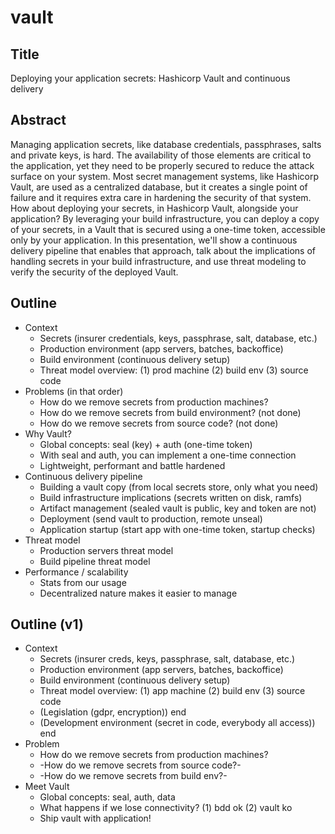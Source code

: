 # vault

## Title

Deploying your application secrets: Hashicorp Vault and continuous delivery

## Abstract

Managing application secrets, like database credentials, passphrases, salts and
private keys, is hard. The availability of those elements are critical to the
application, yet they need to be properly secured to reduce the attack surface
on your system. Most secret management systems, like Hashicorp Vault, are used
as a centralized database, but it creates a single point of failure and it
requires extra care in hardening the security of that system. How about
deploying your secrets, in Hashicorp Vault, alongside your application? By
leveraging your build infrastructure, you can deploy a copy of your secrets, in
a Vault that is secured using a one-time token, accessible only by your
application. In this presentation, we'll show a continuous delivery pipeline
that enables that approach, talk about the implications of handling secrets in
your build infrastructure, and use threat modeling to verify the security of
the deployed Vault.

## Outline

- Context
    - Secrets (insurer credentials, keys, passphrase, salt, database, etc.)
    - Production environment (app servers, batches, backoffice)
    - Build environment (continuous delivery setup)
    - Threat model overview: (1) prod machine (2) build env (3) source code
- Problems (in that order)
    - How do we remove secrets from production machines?
    - How do we remove secrets from build environment? (not done)
    - How do we remove secrets from source code? (not done)
- Why Vault?
    - Global concepts: seal (key) + auth (one-time token)
    - With seal and auth, you can implement a one-time connection
    - Lightweight, performant and battle hardened
- Continuous delivery pipeline
    - Building a vault copy (from local secrets store, only what you need)
    - Build infrastructure implications (secrets written on disk, ramfs)
    - Artifact management (sealed vault is public, key and token are not)
    - Deployment (send vault to production, remote unseal)
    - Application startup (start app with one-time token, startup checks)
- Threat model
    - Production servers threat model
    - Build pipeline threat model
- Performance / scalability
    - Stats from our usage
    - Decentralized nature makes it easier to manage

## Outline (v1)

- Context
    - Secrets (insurer creds, keys, passphrase, salt, database, etc.)
    - Production environment (app servers, batches, backoffice)
    - Build environment (continuous delivery setup)
    - Threat model overview: (1) app machine (2) build env (3) source code
    - (Legislation (gdpr, encryption)) end
    - (Development environment (secret in code, everybody all access)) end
- Problem
    - How do we remove secrets from production machines?
    - -How do we remove secrets from source code?-
    - -How do we remove secrets from build env?-
- Meet Vault
    - Global concepts: seal, auth, data
    - What happens if we lose connectivity? (1) bdd ok (2) vault ko
    - Ship vault with application!

